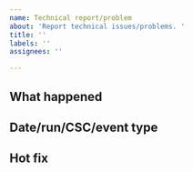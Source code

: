 ```yaml
---
name: Technical report/problem
about: 'Report technical issues/problems. '
title: ''
labels: ''
assignees: ''

---
```


## What happened

## Date/run/CSC/event type


## Hot fix

